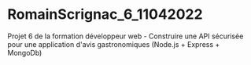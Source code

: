 # RomainScrignac_6_11042022
Projet 6 de la formation développeur web - Construire une API sécurisée pour une application d'avis gastronomiques (Node.js + Express + MongoDb)
